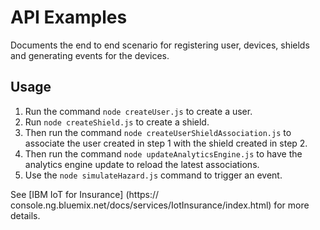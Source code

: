 API Examples
======
Documents the end to end scenario for registering user, devices, shields and generating events for the devices.

Usage
------
 1. Run the command `node createUser.js` to create a user.
 2. Run `node createShield.js` to create a shield.
 3. Then run the command `node createUserShieldAssociation.js` to associate the user created in step 1 with the shield created in step 2.
 4. Then run the command `node updateAnalyticsEngine.js` to have the analytics engine update to reload the latest associations.
 5. Use the `node simulateHazard.js` command to trigger an event.
 

 See [IBM IoT for Insurance] (https:// console.ng.bluemix.net/docs/services/IotInsurance/index.html) for more details. 
